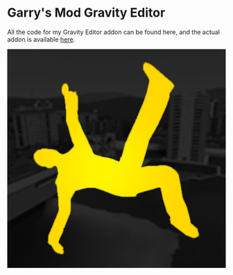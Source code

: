 # Garry's Mod Gravity Editor
All the code for my Gravity Editor addon can be found here, and the actual addon is available [here](http://steamcommunity.com/sharedfiles/filedetails/?id=408860867).

![Icon](gravityeditoriconredo.jpg?raw=true)

